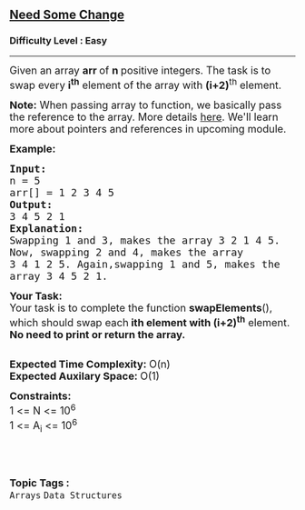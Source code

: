 <h2><a href="https://practice.geeksforgeeks.org/problems/need-some-change/1?page=1&difficulty[]=0&status[]=solved&category[]=Arrays&sortBy=submissions">Need Some Change</a></h2><h3>Difficulty Level : Easy</h3><hr><div class="problems_problem_content__Xm_eO"><p><span style="font-size:18px">Given an array <strong>arr&nbsp;</strong>of <strong>n&nbsp;</strong>positive integers. The task is to swap every <strong>i<sup>th</sup></strong> element of the array with <strong>(i+2)</strong><sup>th</sup> element.</span></p>

<p><span style="font-size:18px"><strong>Note:</strong> When passing array to function, we basically pass the reference to the array. More details <a href="https://stackoverflow.com/questions/14309136/passing-arrays-to-function-in-c">here</a>. We'll learn more about pointers and references in upcoming module.</span></p>

<p><span style="font-size:18px"><strong>Example:</strong></span></p>

<pre><span style="font-size:18px"><strong>Input:</strong>
n = 5
arr[] = 1 2 3 4 5
<strong>Output:
</strong>3 4 5 2 1
<strong>Explanation:
</strong>Swapping 1 and 3, makes the array 3 2 1 4 5.
Now, swapping 2 and 4, makes the array 
3 4 1 2 5. Again,swapping 1 and 5, makes the 
array 3 4 5 2 1.</span></pre>

<p><span style="font-size:18px"><strong>Your Task:</strong><br>
Your task is to complete the function <strong>swapElements</strong>(), which should swap each<strong> ith element with (i+2)<sup>th</sup></strong> element. <strong>No need to print or return the array.</strong></span><br>
&nbsp;</p>

<p><span style="font-size:18px"><strong>Expected Time Complexity:&nbsp;</strong>O(n)<br>
<strong>Expected Auxilary Space:&nbsp;</strong>O(1)</span></p>

<p><span style="font-size:18px"><strong>Constraints:</strong><br>
1 &lt;= N &lt;= 10<sup>6</sup><br>
1 &lt;= A<sub>i</sub> &lt;= 10<sup>6</sup></span></p>

<p>&nbsp;</p>
</div><br><p><span style=font-size:18px><strong>Topic Tags : </strong><br><code>Arrays</code>&nbsp;<code>Data Structures</code>&nbsp;